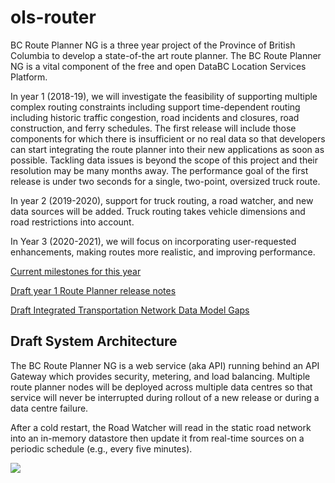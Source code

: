 # ols-router
BC Route Planner NG is a three year project of the Province of British Columbia to develop a state-of-the art route planner. The BC Route Planner NG is a vital component of the free and open DataBC Location Services Platform.

In year 1 (2018-19), we will investigate the feasibility of supporting multiple complex routing constraints including support time-dependent routing including historic traffic congestion, road incidents and closures, road construction, and ferry schedules. The first release will include those components for which there is insufficient or no real data so that developers can start integrating the route planner into their new applications as soon as possible. Tackling data issues is beyond the scope of this project and their resolution may be many months away. The performance goal of the first release is under two seconds for a single, two-point, oversized truck route.

In year 2 (2019-2020), support for truck routing, a road watcher, and new data sources will be added. Truck routing takes vehicle dimensions and road restrictions into account.

In Year 3 (2020-2021), we will focus on incorporating user-requested enhancements, making routes more realistic, and improving performance.

[Current milestones for this year](https://github.com/bcgov/ols-router/milestones)

[Draft year 1 Route Planner release notes](https://github.com/bcgov/ols-router/issues/75)

[Draft Integrated Transportation Network Data Model Gaps](https://github.com/bcgov/ols-router/blob/master/ITN-Data-Mode-Gaps.md)

## Draft System Architecture
The BC Route Planner NG is a web service (aka API) running behind an API Gateway which provides security, metering, and load balancing. Multiple route planner nodes will be deployed across multiple data centres so that service will never be interrupted during rollout of a new release or during a data centre failure.

After a cold restart, the Road Watcher will read in the static road network into an in-memory datastore then update it from real-time sources on a periodic schedule (e.g., every five minutes).

![](https://github.com/bcgov/ols-router/blob/master/BC%20Route%20Planner%20NG%20Architecture.png)
